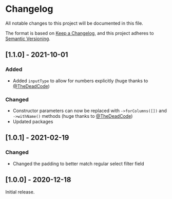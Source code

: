 # Changelog

All notable changes to this project will be documented in this file.

The format is based on [Keep a Changelog](https://keepachangelog.com/en/1.0.0/), and this project adheres
to [Semantic Versioning](https://semver.org/spec/v2.0.0.html).

## [1.1.0] - 2021-10-01

### Added

- Added `inputType` to allow for numbers explicitly (huge thanks to [@TheDeadCode](https://github.com/TheDeadCode))

### Changed

- Constructor parameters can now be replaced with `->forColumns([])` and `->withName()` methods (huge thanks to [@TheDeadCode](https://github.com/TheDeadCode))
- Updated packages

## [1.0.1] - 2021-02-19

### Changed

- Changed the padding to better match regular select filter field

## [1.0.0] - 2020-12-18

Initial release.
